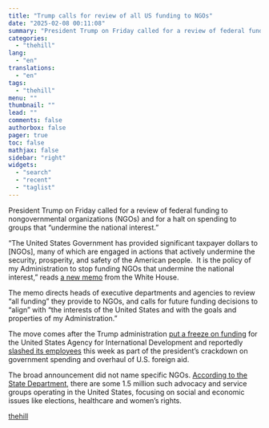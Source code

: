 ```yaml
---
title: "Trump calls for review of all US funding to NGOs"
date: "2025-02-08 00:11:08"
summary: "President Trump on Friday called for a review of federal funding to nongovernmental organizations (NGOs) and for a halt on spending to groups that “undermine the national interest.” “The United States Government has provided significant taxpayer dollars to [NGOs], many of which are engaged in actions that actively undermine the..."
categories:
  - "thehill"
lang:
  - "en"
translations:
  - "en"
tags:
  - "thehill"
menu: ""
thumbnail: ""
lead: ""
comments: false
authorbox: false
pager: true
toc: false
mathjax: false
sidebar: "right"
widgets:
  - "search"
  - "recent"
  - "taglist"
---
```


President Trump on Friday called for a review of federal funding to nongovernmental organizations (NGOs) and for a halt on spending to groups that “undermine the national interest.”

“The United States Government has provided significant taxpayer dollars to [NGOs], many of which are engaged in actions that actively undermine the security, prosperity, and safety of the American people.  It is the policy of my Administration to stop funding NGOs that undermine the national interest,” reads [a new memo](https://www.whitehouse.gov/presidential-actions/2025/02/memorandum-for-the-heads-of-executive-departments-and-agencies/) from the White House.

The memo directs heads of executive departments and agencies to review “all funding” they provide to NGOs, and calls for future funding decisions to “align” with “the interests of the United States and with the goals and properties of my Administration.”

The move comes after the Trump administration [put a freeze on funding](https://thehill.com/homenews/administration/5114561-trump-rubio-foreign-aid-freeze/) for the United States Agency for International Development and reportedly [slashed its employees](https://thehill.com/policy/international/foreign-aid/5131710-trump-administration-slashing-usaid-reports/) this week as part of the president’s crackdown on government spending and overhaul of U.S. foreign aid.

The broad announcement did not name specific NGOs. [According to the State Department,](https://www.state.gov/bureau-of-democracy-human-rights-and-labor/releases/2025/01/non-governmental-organizations-ngos-in-the-united-states) there are some 1.5 million such advocacy and service groups operating in the United States, focusing on social and economic issues like elections, healthcare and women’s rights.

[thehill](https://thehill.com/homenews/administration/5132625-trump-review-federal-funding-ngos/)
